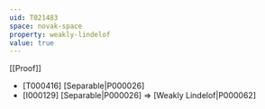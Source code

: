```yaml
---
uid: T021483
space: novak-space
property: weakly-lindelof
value: true
---
```

[[Proof]]

* [T000416] [Separable|P000026]
* [I000129] [Separable|P000026] => [Weakly Lindelof|P000062]

